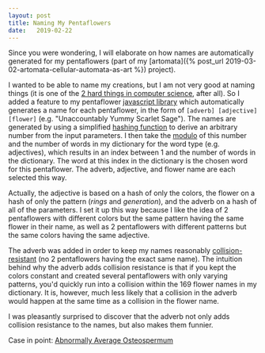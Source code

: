 ```yaml
---
layout: post
title: Naming My Pentaflowers
date:   2019-02-22
---
```


Since you were wondering, I will elaborate on how names are automatically generated for my pentaflowers (part of my [artomata]({% post_url 2019-03-02-artomata-cellular-automata-as-art %}) project).

I wanted to be able to name my creations, but I am not very good at naming things (it is one of the [2 hard things in computer science](https://twitter.com/codinghorror/status/506010907021828096?lang=en), after all). So I added a feature to my pentaflower [javascript library](https://github.com/tyleryasaka/artomata/tree/master/packages/pentaflower-svg) which automatically generates a name for each pentaflower, in the form of `[adverb] [adjective] [flower]` (e.g. "Unaccountably Yummy Scarlet Sage"). The names are generated by using a simplified [hashing function](https://en.wikipedia.org/wiki/Hash_function) to derive an arbitrary number from the input parameters. I then take the [modulo](https://en.wikipedia.org/wiki/Modulo_operation) of this number and the number of words in my dictionary for the word type (e.g. adjectives), which results in an index between 1 and the number of words in the dictionary. The word at this index in the dictionary is the chosen word for this pentaflower. The adverb, adjective, and flower name are each selected this way.

Actually, the adjective is based on a hash of only the colors, the flower on a hash of only the pattern (*rings* and *generation*), and the adverb on a hash of all of the parameters. I set it up this way because I like the idea of 2 pentaflowers with different colors but the same pattern having the same flower in their name, as well as 2 pentaflowers with different patterns but the same colors having the same adjective.

The adverb was added in order to keep my names reasonably [collision-resistant](https://en.wikipedia.org/wiki/Collision_resistance) (no 2 pentaflowers having the exact same name). The intuition behind why the adverb adds collision resistance is that if you kept the colors constant and created several pentaflowers with only varying patterns, you'd quickly run into a collision within the 169 flower names in my dictionary. It is, however, much less likely that a collision in the adverb would happen at the same time as a collision in the flower name.

I was pleasantly surprised to discover that the adverb not only adds collision resistance to the names, but also makes them funnier.

Case in point: [Abnormally Average Osteospermum](http://www.artomata.io/pentaflower/create?rings=35&generation=118&color1=%23FCDA97&color2=%23E2711D&color3=%23E2711D)
